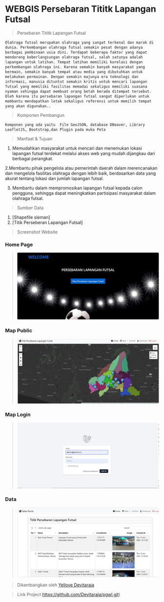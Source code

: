 # WEBGIS Persebaran Tititk Lapangan Futsal

>Persebaran Tititk Lapangan Futsal

    Olahraga futsal merupakan olahraga yang sangat terkenal dan marak di dunia. Perkembangan olahraga futsal semakin pesat dengan adanya berbagai pembinaan usia dini. Terdapat beberapa faktor yang dapat mendorong keberlangsungan olahraga futsal, salah satunya adalah lapangan untuk latihan. Tempat latihan memiliki korelasi dengan perkembangan olahraga ini. Karena semakin banyak masyarakat yang bermain, semakin banyak tempat atau media yang dibutuhkan untuk melakukan permainan. Dengan semakin majunya era teknologi dan informasi, manusia dituntut semakin kritis untuk mencari lapangan futsal yang memiliki fasilitas memadai sekaligus memiliki suasana nyaman sehingga dapat membuat orang betah berada ditempat tersebut. Oleh karena itu persebaran lapangan futsal sangat diperlukan untuk membantu mendapatkan letak sekaligus referensi untuk memilih tempat yang akan digunakan..

>Komponen Pembangun

    Komponen yang ada yaitu  File GeoJSON, database DBeaver, Library LeafletJS, Bootstrap,dan Plugin pada muka Peta

>Manfaat & Tujuan


1. Memudahkan masyarakat untuk mencari dan menemukan lokasi lapangan futsal terdekat melalui akses web yang mudah dijangkau dari berbagai perangkat.
   
2.Membantu pihak pengelola atau pemerintah daerah dalam merencanakan dan mengelola fasilitas olahraga dengan lebih baik, berdasarkan data yang akurat tentang lokasi dan jumlah lapangan futsal.
   
3. Membantu dalam mempromosikan lapangan futsal kepada calon pengguna, sehingga dapat meningkatkan partisipasi masyarakat dalam olahraga futsal.

>Sumber Data
1. [Shapefile sleman]
2. [Titik Perseberan Lapangan Futsal]

>Screenshot Website
### Home Page
>![Homepage](homepage.jpeg)
### Map Public
>![Public](maps.jpeg)
### Map Login
>![Map](login.jpeg)
### Data
>![Data](data.jpeg)

>Dikembangkan oleh [Yellove Devitaraja](https://github.com/Devitaraja/pgwl.git)

>Link Project https://github.com/Devitaraja/pgwl.git)